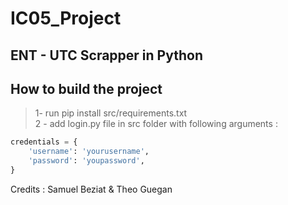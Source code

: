# IC05_Project

## ENT - UTC Scrapper in Python

## How to build the project

> 1- run pip install src/requirements.txt  
> 2 - add login.py file in src folder with following arguments :

```python
credentials = {
    'username': 'yourusername',
    'password': 'youpassword',
}
````

Credits : Samuel Beziat & Theo Guegan
